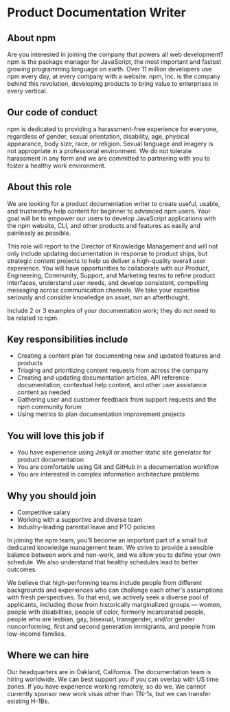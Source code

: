# Product Documentation Writer

## About npm

Are you interested in joining the company that powers all web
development?  npm is the package manager for JavaScript, the most
important and fastest growing programming language on earth.  Over 11
million developers use npm every day, at every company with a website.
npm, Inc. is the company behind this revolution, developing products
to bring value to enterprises in every vertical.

## Our code of conduct

npm is dedicated to providing a harassment-free experience for everyone, regardless of gender, sexual orientation, disability, age, physical appearance, body size, race, or religion. Sexual language and imagery is not appropriate in a professional environment. We do not tolerate harassment in any form and we are committed to partnering with you to foster a healthy work environment.

## About this role

We are looking for a product documentation writer to create useful, usable, and trustworthy help content for beginner to advanced npm users. Your goal will be to empower our users to develop JavaScript applications with the npm website, CLI, and other products and features as easily and painlessly as possible.

This role will report to the Director of Knowledge Management and will not only include updating documentation in response to product ships, but strategic content projects to help us deliver a high-quality overall user experience. You will have opportunities to collaborate with our Product, Engineering, Community, Support, and Marketing teams to refine product interfaces, understand user needs, and develop consistent, compelling messaging across communication channels. We take your expertise seriously and consider knowledge an asset, not an afterthought.

Include 2 or 3 examples of your documentation work; they do not need to be related to npm.

## Key responsibilities include

- Creating a content plan for documenting new and updated features and products
- Triaging and prioritizing content requests from across the company
- Creating and updating documentation articles, API reference documentation, contextual help content, and other user assistance content as needed
- Gathering user and customer feedback from support requests and the npm community forum
- Using metrics to plan documentation improvement projects

## You will love this job if

- You have experience using Jekyll or another static site generator for product documentation
- You are comfortable using Git and GitHub in a documentation workflow
- You are interested in complex information architecture problems

## Why you should join

- Competitive salary
- Working with a supportive and diverse team
- Industry-leading parental leave and PTO policies

In joining the npm team, you'll become an important part of a small
but dedicated knowledge management team.  We strive to provide a sensible
balance between work and non-work, and we allow you to define your own
schedule.  We also understand that healthy schedules lead to better
outcomes.

We believe that high-performing teams include people from different
backgrounds and experiences who can challenge each other's assumptions
with fresh perspectives. To that end, we actively seek a diverse pool
of applicants, including those from historically marginalized groups —
women, people with disabilities, people of color, formerly
incarcerated people, people who are lesbian, gay, bisexual,
transgender, and/or gender nonconforming, first and second generation
immigrants, and people from low-income families.

## Where we can hire

Our headquarters are in Oakland, California. The documentation team is hiring
worldwide. We can best support you if you can overlap with US time zones.
If you have experience working remotely, so do we.  We cannot
currently sponsor new work visas other than TN-1s, but we can transfer
existing H-1Bs.
